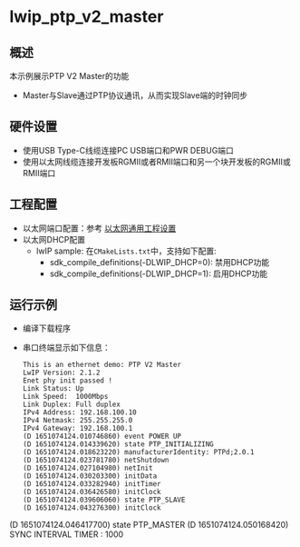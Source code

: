 # lwip_ptp_v2_master

## 概述

本示例展示PTP V2 Master的功能

- Master与Slave通过PTP协议通讯，从而实现Slave端的时钟同步

## 硬件设置

* 使用USB Type-C线缆连接PC USB端口和PWR DEBUG端口
* 使用以太网线缆连接开发板RGMII或者RMII端口和另一个块开发板的RGMII或RMII端口

## 工程配置

- 以太网端口配置：参考 [以太网通用工程设置](../../../doc/Ethernet_Common_Project_Settings_zh.md)
- 以太网DHCP配置
    - lwIP sample:  在`CMakeLists.txt`中，支持如下配置:
      - sdk_compile_definitions(-DLWIP_DHCP=0): 禁用DHCP功能
      - sdk_compile_definitions(-DLWIP_DHCP=1): 启用DHCP功能


## 运行示例

* 编译下载程序
* 串口终端显示如下信息：

  ```console
  This is an ethernet demo: PTP V2 Master
  LwIP Version: 2.1.2
  Enet phy init passed !
  Link Status: Up
  Link Speed:  1000Mbps
  Link Duplex: Full duplex
  IPv4 Address: 192.168.100.10
  IPv4 Netmask: 255.255.255.0
  IPv4 Gateway: 192.168.100.1
  (D 1651074124.010746860) event POWER UP
  (D 1651074124.014339620) state PTP_INITIALIZING
  (D 1651074124.018623220) manufacturerIdentity: PTPd;2.0.1
  (D 1651074124.023781780) netShutdown
  (D 1651074124.027104980) netInit
  (D 1651074124.030203300) initData
  (D 1651074124.033282940) initTimer
  (D 1651074124.036426580) initClock
  (D 1651074124.039606060) state PTP_SLAVE
  (D 1651074124.043276300) initClock
(D 1651074124.046417700) state PTP_MASTER
  (D 1651074124.050168420) SYNC INTERVAL TIMER : 1000
  ```
